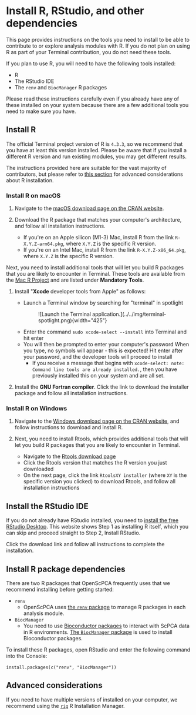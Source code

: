 # Install R, RStudio, and other dependencies

This page provides instructions on the tools you need to install to be able to contribute to or explore analysis modules with R.
If you do not plan on using R as part of your Terminal contribution, you do not need these tools.

If you plan to use R, you will need to have the following tools installed:

- R
- The RStudio IDE
- The `renv` and `BiocManager` R packages

Please read these instructions carefully even if you already have any of these installed on your system because there are a few additional tools you need to make sure you have.

## Install R

The official Terminal project version of R is `4.3.3`, so we recommend that you have at least this version installed.
Please be aware that if you install a different R version and run existing modules, you may get different results.

The instructions provided here are suitable for the vast majority of contributors, but please refer to [this section](#advanced-considerations) for advanced considerations about R installation.


### Install R on macOS

1. Navigate to the [macOS download page on the CRAN website](https://cran.r-project.org/bin/macosx/).

2. Download the R package that matches your computer's architecture, and follow all installation instructions.
    - If you're on an Apple silicon (M1-3) Mac, install R from the link `R-X.Y.Z-arm64.pkg`, where `X.Y.Z` is the specific R version.
    - If you're on an Intel Mac, install R from the link `R-X.Y.Z-x86_64.pkg`, where `X.Y.Z` is the specific R version.


Next, you need to install additional tools that will let you build R packages that you are likely to encounter in Terminal.
These tools are available from the [Mac R Project](https://mac.r-project.org/tools/) and are listed under **Mandatory Tools**.

1. Install "**Xcode** developer tools from Apple" as follows:
    - Launch a Terminal window by searching for "terminal" in spotlight
      <figure markdown="span">
        ![Launch the Terminal application.](../../img/terminal-spotlight.png){width="425"}
      </figure>
    - Enter the command `sudo xcode-select --install` into Terminal and hit enter
    - You will then be prompted to enter your computer's password
  When you type, no symbols will appear - this is expected!
  Hit enter after your password, and the developer tools will proceed to install
        - If you receive a message that begins with `xcode-select: note: Command line tools are already installed.`, then you have previously installed this on your system and are all set.

1. Install the **GNU Fortran compiler**.
Click the link to download the installer package and follow all installation instructions.


### Install R on Windows


1. Navigate to the [Windows download page on the CRAN website](https://cran.r-project.org/bin/windows/base/), and follow instructions to download and install R.

2. Next, you need to install Rtools, which provides additional tools that will let you build R packages that you are likely to encounter in Terminal.
    - Navigate to the [Rtools download page](https://cran.r-project.org/bin/windows/Rtools/)
    - Click the Rtools version that matches the R version you just downloaded
    - On the next page, click the link `RtoolsXY installer` (where `XY` is the specific version you clicked) to download Rtools, and follow all installation instructions




## Install the RStudio IDE

If you do not already have RStudio installed, you need to [install the free RStudio Desktop](https://posit.co/download/rstudio-desktop/).
This website shows Step 1 as installing R itself, which you can skip and proceed straight to Step 2, Install RStudio.

Click the download link and follow all instructions to complete the installation.

## Install R package dependencies

There are two R packages that OpenScPCA frequently uses that we recommend installing before getting started:

- `renv`
  - OpenScPCA uses [the `renv` package](https://rstudio.github.io/renv/articles/renv.html) to manage R packages in each analysis module.
- `BiocManager`
  - You need to use [Bioconductor packages](https://bioconductor.org/) to interact with ScPCA data in R environments.
  [The `BiocManager` package](https://cran.r-project.org/web/packages/BiocManager/vignettes/BiocManager.html) is used to install Bioconductor packages.


To install these R packages, open RStudio and enter the following command into the Console:

```
install.packages(c("renv", "BiocManager"))
```


## Advanced considerations

If you need to have multiple versions of installed on your computer, we recommend using the [`rig`](https://github.com/r-lib/rig) R Installation Manager.